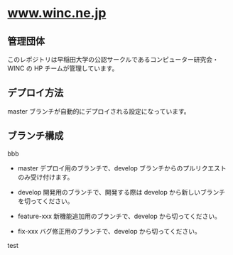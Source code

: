 # www.winc.ne.jp

## 管理団体

このレポジトリは早稲田大学の公認サークルであるコンピューター研究会・WINC の HP チームが管理しています。

## デプロイ方法

master ブランチが自動的にデプロイされる設定になっています。

## ブランチ構成
bbb
- master
  デプロイ用のブランチで、develop ブランチからのプルリクエストのみ受け付けます。

- develop
  開発用のブランチで、開発する際は develop から新しいブランチを切ってください。

- feature-xxx
  新機能追加用のブランチで、develop から切ってください。

- fix-xxx
  バグ修正用のブランチで、develop から切ってください。

test
